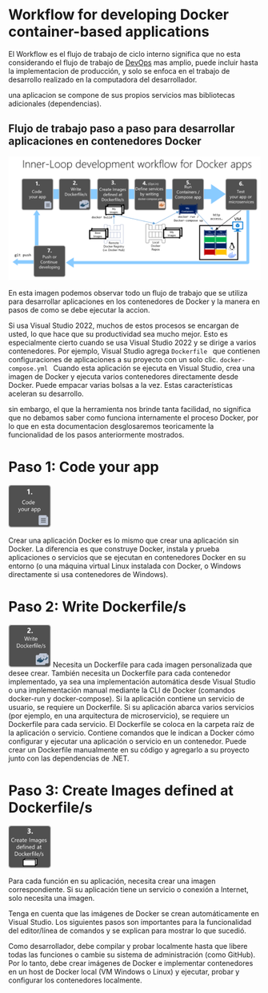# **Workflow for developing Docker container-based applications**

El Workflow es el flujo de trabajo de ciclo interno significa que no esta considerando el flujo de trabajo de [DevOps][1.1] mas amplio, puede incluir hasta la implementacion de producción, y solo se enfoca en el trabajo de desarrollo realizado en la computadora del desarrollador.

una aplicacion se compone de sus propios servicios mas bibliotecas adicionales (dependencias).

## Flujo de trabajo paso a paso para desarrollar aplicaciones en contenedores Docker
![imagen1](img/img1.png)

En esta imagen podemos observar todo un flujo de trabajo que se utiliza para desarrollar aplicaciones en los contenedores de Docker y la manera en pasos de como se debe ejecutar la accion.


Si usa Visual Studio 2022, muchos de estos procesos se encargan de usted, lo que hace que su productividad sea mucho mejor. Esto es especialmente cierto cuando se usa Visual Studio 2022 y se dirige a varios contenedores. Por ejemplo, Visual Studio agrega `Dockerfile ` que contienen configuraciones de aplicaciones a su proyecto con un solo clic. `docker-compose.yml ` Cuando esta aplicación se ejecuta en Visual Studio, crea una imagen de Docker y ejecuta varios contenedores directamente desde Docker. Puede empacar varias bolsas a la vez. Estas características aceleran su desarrollo.

sin embargo, el que la herramienta nos brinde tanta facilidad, no significa que no debamos saber como funciona internamente el proceso Docker, por lo que en esta documentacion desglosaremos teoricamente la funcionalidad de los pasos anteriormente mostrados.


# **Paso 1: Code your app**

![img2](img/img2.png)

Crear una aplicación Docker es lo mismo que crear una aplicación sin Docker. La diferencia es que construye Docker, instala y prueba aplicaciones o servicios que se ejecutan en contenedores Docker en su entorno (o una máquina virtual Linux instalada con Docker, o Windows directamente si usa contenedores de Windows).

# **Paso 2: Write Dockerfile/s**
![img3](img/img3.png)
Necesita un Dockerfile para cada imagen personalizada que desee crear. También necesita un Dockerfile para cada contenedor implementado, ya sea una implementación automática desde Visual Studio o una implementación manual mediante la CLI de Docker (comandos docker-run y docker-compose). Si la aplicación contiene un servicio de usuario, se requiere un Dockerfile. Si su aplicación abarca varios servicios (por ejemplo, en una arquitectura de microservicio), se requiere un Dockerfile para cada servicio.
El Dockerfile se coloca en la carpeta raíz de la aplicación o servicio. Contiene comandos que le indican a Docker cómo configurar y ejecutar una aplicación o servicio en un contenedor. Puede crear un Dockerfile manualmente en su código y agregarlo a su proyecto junto con las dependencias de .NET.


# **Paso 3: Create Images defined at Dockerfile/s**
![img4](img/img4.png)


Para cada función en su aplicación, necesita crear una imagen correspondiente. Si su aplicación tiene un servicio o conexión a Internet, solo necesita una imagen.

Tenga en cuenta que las imágenes de Docker se crean automáticamente en Visual Studio. Los siguientes pasos son importantes para la funcionalidad del editor/línea de comandos y se explican para mostrar lo que sucedió.

Como desarrollador, debe compilar y probar localmente hasta que libere todas las funciones o cambie su sistema de administración (como GitHub). Por lo tanto, debe crear imágenes de Docker e implementar contenedores en un host de Docker local (VM Windows o Linux) y ejecutar, probar y configurar los contenedores localmente.


[1.1]:https://www.netapp.com/es/devops-solutions/what-is-devops/